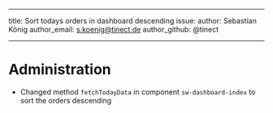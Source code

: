 ---
title: Sort todays orders in dashboard descending
issue: 
author: Sebastian König
author_email: s.koenig@tinect.de
author_github: @tinect
___

# Administration

* Changed method `fetchTodayData` in component `sw-dashboard-index` to sort the orders descending

